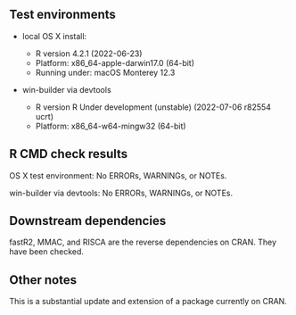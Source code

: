 ## Test environments

  * local OS X install: 
    * R version 4.2.1 (2022-06-23)
    * Platform: x86_64-apple-darwin17.0 (64-bit)
    * Running under: macOS Monterey 12.3
  
  * win-builder via devtools
    * R version R Under development (unstable) (2022-07-06 r82554 ucrt)
    * Platform: x86_64-w64-mingw32 (64-bit)
    
## R CMD check results

OS X test environment: No ERRORs, WARNINGs, or NOTEs.

win-builder via devtools: No ERRORs, WARNINGs, or NOTEs.

## Downstream dependencies

fastR2, MMAC, and RISCA are the reverse dependencies on CRAN. They have been checked.

## Other notes

This is a substantial update and extension of a package currently on CRAN. 
